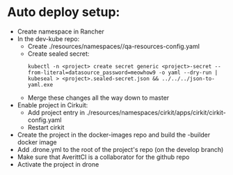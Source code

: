 # Auto deploy setup:
- Create namespace in Rancher
- In the dev-kube repo:
    - Create ./resources/namespaces/*<project>*/qa-resources-config.yaml
    - Create sealed secret:
        ```
        kubectl -n <project> create secret generic <project>-secret --from-literal=datasource_password=meowhow9 -o yaml --dry-run | kubeseal > <project>.sealed-secret.json && ../../../json-to-yaml.exe
        ```
    - Merge these changes all the way down to master
- Enable project in Cirkuit:
    - Add project entry in ./resources/namespaces/cirkit/apps/cirkit/cirkit-config.yaml
    - Restart cirkit
- Create the project in the docker-images repo and build the *<project>*-builder docker image
- Add .drone.yml to the root of the project's repo (on the develop branch)
- Make sure that AverittCI is a collaborator for the github repo
- Activate the project in drone